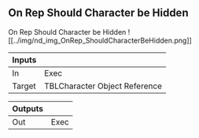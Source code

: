 ## On Rep Should Character be Hidden
On Rep Should Character be Hidden
![[../img/nd_img_OnRep_ShouldCharacterBeHidden.png]]

|Inputs||
|--|--|
| In | Exec |
| Target | TBLCharacter Object Reference |

|Outputs||
|--|--|
| Out | Exec |
